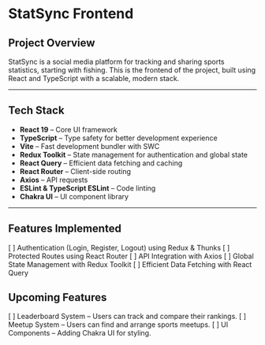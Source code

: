 # StatSync Frontend

## Project Overview

StatSync is a social media platform for tracking and sharing sports statistics, starting with fishing. This is the frontend of the project, built using React and TypeScript with a scalable, modern stack.

---

## Tech Stack

- **React 19** – Core UI framework
- **TypeScript** – Type safety for better development experience
- **Vite** – Fast development bundler with SWC
- **Redux Toolkit** – State management for authentication and global state
- **React Query** – Efficient data fetching and caching
- **React Router** – Client-side routing
- **Axios** – API requests
- **ESLint & TypeScript ESLint** – Code linting
- **Chakra UI** – UI component library

---

## Features Implemented

[ ] Authentication (Login, Register, Logout) using Redux & Thunks
[ ] Protected Routes using React Router
[ ] API Integration with Axios
[ ] Global State Management with Redux Toolkit
[ ] Efficient Data Fetching with React Query

## Upcoming Features

[ ] Leaderboard System – Users can track and compare their rankings.
[ ] Meetup System – Users can find and arrange sports meetups.
[ ] UI Components – Adding Chakra UI for styling.
